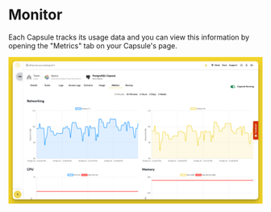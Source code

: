 # Monitor

Each Capsule tracks its usage data and you can view this information by opening the "Metrics" tab on your Capsule's page. 

![Monitor Capsule Metrics](../.gitbook/assets/database-capsule/monitor/database-capsule-metrics.png)
